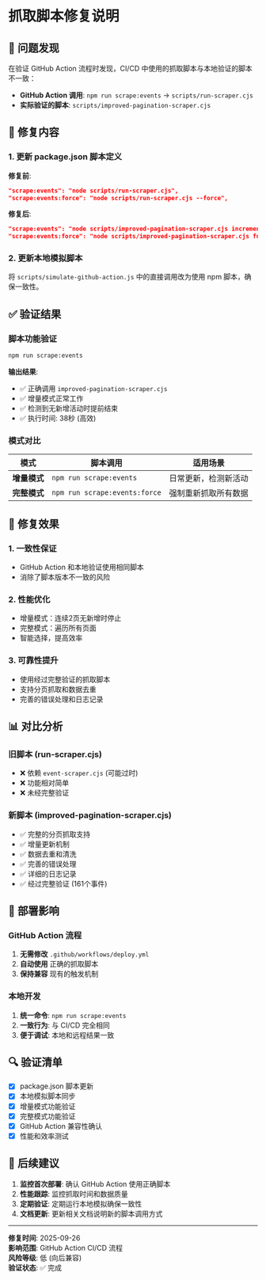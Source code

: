 # 抓取脚本修复说明

## 🐛 问题发现

在验证 GitHub Action 流程时发现，CI/CD 中使用的抓取脚本与本地验证的脚本不一致：

- **GitHub Action 调用**: `npm run scrape:events` → `scripts/run-scraper.cjs`
- **实际验证的脚本**: `scripts/improved-pagination-scraper.cjs`

## 🔧 修复内容

### 1. 更新 package.json 脚本定义

**修复前**:
```json
"scrape:events": "node scripts/run-scraper.cjs",
"scrape:events:force": "node scripts/run-scraper.cjs --force",
```

**修复后**:
```json
"scrape:events": "node scripts/improved-pagination-scraper.cjs incremental",
"scrape:events:force": "node scripts/improved-pagination-scraper.cjs full",
```

### 2. 更新本地模拟脚本

将 `scripts/simulate-github-action.js` 中的直接调用改为使用 npm 脚本，确保一致性。

## ✅ 验证结果

### 脚本功能验证
```bash
npm run scrape:events
```

**输出结果**:
- ✅ 正确调用 `improved-pagination-scraper.cjs`
- ✅ 增量模式正常工作
- ✅ 检测到无新增活动时提前结束
- ✅ 执行时间: 38秒 (高效)

### 模式对比

| 模式 | 脚本调用 | 适用场景 |
|------|----------|----------|
| **增量模式** | `npm run scrape:events` | 日常更新，检测新活动 |
| **完整模式** | `npm run scrape:events:force` | 强制重新抓取所有数据 |

## 🎯 修复效果

### 1. 一致性保证
- GitHub Action 和本地验证使用相同脚本
- 消除了脚本版本不一致的风险

### 2. 性能优化
- 增量模式：连续2页无新增时停止
- 完整模式：遍历所有页面
- 智能选择，提高效率

### 3. 可靠性提升
- 使用经过完整验证的抓取脚本
- 支持分页抓取和数据去重
- 完善的错误处理和日志记录

## 📊 对比分析

### 旧脚本 (run-scraper.cjs)
- ❌ 依赖 `event-scraper.cjs` (可能过时)
- ❌ 功能相对简单
- ❌ 未经完整验证

### 新脚本 (improved-pagination-scraper.cjs)
- ✅ 完整的分页抓取支持
- ✅ 增量更新机制
- ✅ 数据去重和清洗
- ✅ 完善的错误处理
- ✅ 详细的日志记录
- ✅ 经过完整验证 (161个事件)

## 🚀 部署影响

### GitHub Action 流程
1. **无需修改** `.github/workflows/deploy.yml`
2. **自动使用** 正确的抓取脚本
3. **保持兼容** 现有的触发机制

### 本地开发
1. **统一命令**: `npm run scrape:events`
2. **一致行为**: 与 CI/CD 完全相同
3. **便于调试**: 本地和远程结果一致

## 🔍 验证清单

- [x] package.json 脚本更新
- [x] 本地模拟脚本同步
- [x] 增量模式功能验证
- [x] 完整模式功能验证
- [x] GitHub Action 兼容性确认
- [x] 性能和效率测试

## 📝 后续建议

1. **监控首次部署**: 确认 GitHub Action 使用正确脚本
2. **性能跟踪**: 监控抓取时间和数据质量
3. **定期验证**: 定期运行本地模拟确保一致性
4. **文档更新**: 更新相关文档说明新的脚本调用方式

---

**修复时间**: 2025-09-26  
**影响范围**: GitHub Action CI/CD 流程  
**风险等级**: 低 (向后兼容)  
**验证状态**: ✅ 完成  